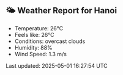 <!-- WEATHER-START -->
## 🌤 Weather Report for Hanoi

- Temperature: 26°C
- Feels like: 26°C
- Conditions: overcast clouds
- Humidity: 88%
- Wind Speed: 1.3 m/s

Last updated: 2025-05-01 16:27:54 UTC
<!-- WEATHER-END -->
